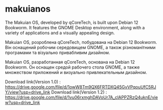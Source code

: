 # makuianos
The Makuian OS, developed by qCoreTech, is built upon Debian 12 Bookworm. It features the GNOME Desktop environment, along with a variety of applications and a visually appealing design.

Makuian OS, розроблена qCoreTech, побудована на Debian 12 Bookworm. Він оснащений робочим середовищем GNOME, а також різноманітними програмами та візуально привабливим дизайном.

Makuian OS, разработанная qCoreTech, основана на Debian 12 Bookworm. Он оснащен средой рабочего стола GNOME, а также множеством приложений и визуально привлекательным дизайном.

Download link(Version 1.0) : https://drive.google.com/file/d/1owW8Tm9QX6FRTDXQ45GvVPqouUfC5RJY/view?usp=drive_link
Download link(Version 1.2) : https://drive.google.com/file/d/1vu06rxmghDAVoUr7A_clAPPZRzQ4uknE/view?usp=drive_link
